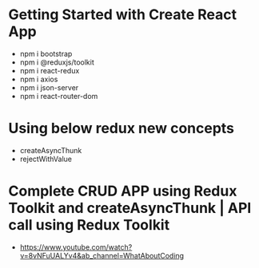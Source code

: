# Getting Started with Create React App
- npm i bootstrap
- npm i @reduxjs/toolkit
- npm i react-redux
- npm i axios
- npm i json-server
- npm i react-router-dom

# Using below redux new concepts
- createAsyncThunk
- rejectWithValue

# Complete CRUD APP using Redux Toolkit and createAsyncThunk | API call using Redux Toolkit

- https://www.youtube.com/watch?v=8vNFuUALYv4&ab_channel=WhatAboutCoding

